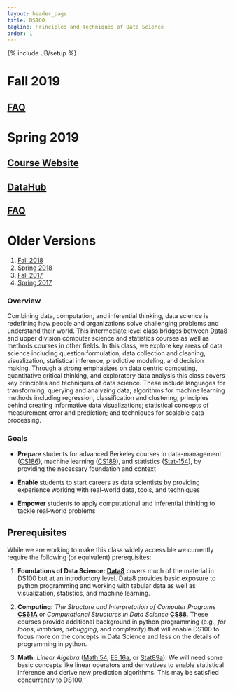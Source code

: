 ```yaml
---
layout: header_page
title: DS100
tagline: Principles and Techniques of Data Science
order: 1
---
```

{% include JB/setup %}

# Fall 2019
## [FAQ](fa19faq)

# Spring 2019
## [Course Website](sp19)
## [DataHub](http://data100.datahub.berkeley.edu)
## [FAQ](sp19faq)

# Older Versions
1. [Fall 2018](fa18)
1. [Spring 2018](sp18)
1. [Fall 2017](fa17)
1. [Spring 2017](sp17)



### Overview

Combining data, computation, and inferential thinking, data science is redefining how people and organizations solve challenging problems and understand their world.
This intermediate level class bridges between [Data8](http://data8.org/fa16/) and upper division computer science and statistics courses as well as methods courses in other fields.
In this class, we explore key areas of data science including question formulation, data collection and cleaning, visualization, statistical inference, predictive modeling, and decision making.​
Through a strong emphasizes on data centric computing, quantitative critical thinking, and exploratory data analysis this class covers key principles and techniques of data science.
These include languages for transforming, querying and analyzing data; algorithms for machine learning methods including regression, classification and clustering; principles behind creating informative data visualizations; statistical concepts of measurement error and prediction; and techniques for scalable data processing.


### Goals

* **Prepare** students for advanced Berkeley courses in data-management ([CS186](http://www.cs186berkeley.net)), machine learning ([CS189](https://people.eecs.berkeley.edu/~jrs/189/)), and statistics ([Stat-154](http://www.stat.berkeley.edu/~rabbee/s154/)), by providing the necessary foundation and context

* **Enable** students to start careers as data scientists by providing experience working with real-world data, tools, and techniques

* **Empower** students to apply computational and inferential thinking to tackle real-world problems


## Prerequisites


While we are working to make this class widely accessible we currently require the following (or equivalent) prerequisites:

1. **Foundations of Data Science:** [**Data8**](http://data8.org/fa16/) covers much of the material in DS100 but at an introductory level.  Data8 provides basic exposure to python programming and working with tabular data as well as visualization, statistics, and machine learning.


1. **Computing:** *The Structure and Interpretation of Computer Programs* [**CS61A**](http://cs61a.org) or *Computational Structures in Data Science* [**CS88**](http://cs88-website.github.io).   These courses provide additional background in python programming (e.g., *for loops*, *lambdas*, *debugging*, and *complexity*) that will enable DS100 to focus more on the concepts in Data Science and less on the details of programming in python.


1. **Math:** *Linear Algebra* ([Math 54](https://math.berkeley.edu/~nadler/54fall2015.html), [EE 16a](http://inst.eecs.berkeley.edu/~ee16a/fa16/), or [Stat89a](https://www.stat.berkeley.edu/~mmahoney/s18-lads/)): We will need some basic concepts like linear operators and derivatives to enable statistical inference and derive new prediction algorithms.  This may be satisfied concurrently to DS100.
